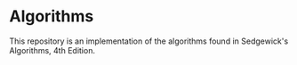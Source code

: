 # Algorithms
This repository is an implementation of the algorithms found in Sedgewick's Algorithms, 4th Edition.
